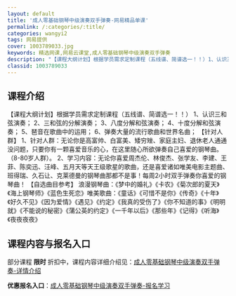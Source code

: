 ```yaml
---
layout: default
title: '成人零基础钢琴中级演奏双手弹奏-网易精品单课'
permalink: /:categories/:title/
categories: wangyi2
tags: 网易提供
cover: 1003789033.jpg
keywords: 精选网课,网易云课堂,成人零基础钢琴中级演奏双手弹奏
description: "【课程大纲计划】根据学员需求定制课程（五线谱、简谱选一！！）1、认识三和弦演奏；2、三和弦的分解演奏；3、八度分解和弦演奏；4、十度分解和弦演奏；5、琶音在歌曲中的运用；6、弹奏大量的流行歌"
classid: 1003789033
---
```


## 课程介绍

【课程大纲计划】根据学员需求定制课程（五线谱、简谱选一！！）
1、认识三和弦演奏；
2、三和弦的分解演奏；
3、八度分解和弦演奏；
4、十度分解和弦演奏；
5、琶音在歌曲中的运用；
6、弹奏大量的流行歌曲和世界名曲；
【针对人群】
1、针对人群：无论你是高富帅、白富美、矮穷矬、家庭主妇、退休老人通通没问题，只要你有一颗喜爱音乐的心，在这里随心所欲弹奏自己喜爱的钢琴曲。（8-80岁人群）。
2、学习内容：无论你喜爱周杰伦、林俊杰、张学友、李建、王菲、陈奕迅、汪峰、五月天等天王级歌星的歌曲，还是喜爱诸如唯美电影主题曲、班得瑞、久石让、克莱德曼的钢琴曲那都不是事！每周2小时双手弹奏你喜爱的钢琴曲！
【自选曲目参考】
浪漫钢琴曲：《梦中的婚礼》《卡农》《菊次郎的夏天》《海上钢琴师》《蓝色生死恋》唯美歌曲：《童话》《可惜不是你》《传奇》《十年》《好久不见》《因为爱情》《遇见》《约定》《我真的受伤了》《你不知道的事》《明明就》《不能说的秘密》《蒲公英的约定》《一千年以后》《那些年》《记得》《听海》《夜夜夜夜》

## 课程内容与报名入口

部分课程 **限时** 折扣中，课程内容详细介绍见：[成人零基础钢琴中级演奏双手弹奏-详情介绍](https://study.163.com/course/introduction/1003789033.htm?share=1&shareId=1025206652&utm_campaign=share&utm_medium=iphoneShare&utm_source=&utm_u=1025206652)

**优惠报名入口**：[成人零基础钢琴中级演奏双手弹奏-报名学习](https://study.163.com/course/introduction/1003789033.htm?share=1&shareId=1025206652&utm_campaign=share&utm_medium=iphoneShare&utm_source=&utm_u=1025206652)

